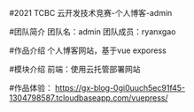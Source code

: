 #2021 TCBC 云开发技术竞赛-个人博客-admin

#团队简介
团队名：admin   团队成员：ryanxgao

#作品介绍
个人博客网站，基于vue exporess

#模块介绍
前端：使用云托管部署网站

#作品体验：
https://gx-blog-0gi0uuch5ec91f45-1304798587.tcloudbaseapp.com/vuepress/
